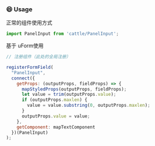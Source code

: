 ### :smile: Usage

正常的组件使用方式

```js
import PanelInput from 'cattle/PanelInput';
```

基于 uForm使用

```js
// 注册组件（此处的全局注册）

registerFormField(
  "PanelInput",
  connect({
    getProps: (outputProps, fieldProps) => {
      mapStyledProps(outputProps, fieldProps);
      let value = trim(outputProps.value);
      if (outputProps.maxlen) {
        value = value.substring(0, outputProps.maxlen);
      }
      outputProps.value = value;
    },
    getComponent: mapTextComponent
  })(PanelInput)
);
```

<!-- PROPS -->
